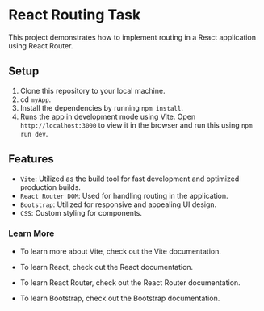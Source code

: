 # React Routing Task

This project demonstrates how to implement routing in a React application using React Router.

## Setup

1. Clone this repository to your local machine.
2. cd `myApp`.
3. Install the dependencies by running `npm install`.
4. Runs the app in development mode using Vite.
Open `http://localhost:3000` to view it in the browser and run this using `npm run dev`.

## Features
- `Vite`: Utilized as the build tool for fast development and optimized production builds.
- `React Router DOM`: Used for handling routing in the application.
- `Bootstrap`: Utilized for responsive and appealing UI design.
- `CSS`: Custom styling for components.

### Learn More
- To learn more about Vite, check out the Vite documentation.

- To learn React, check out the React documentation.

- To learn React Router, check out the React Router documentation.

- To learn Bootstrap, check out the Bootstrap documentation.
